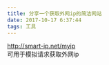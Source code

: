 ```yaml
---
title: 分享一个获取外网ip的简洁网站
date: 2017-10-17 6:37:44
tags: 工具
---
```

http://smart-ip.net/myip  
可用于模拟请求获取外网ip

 